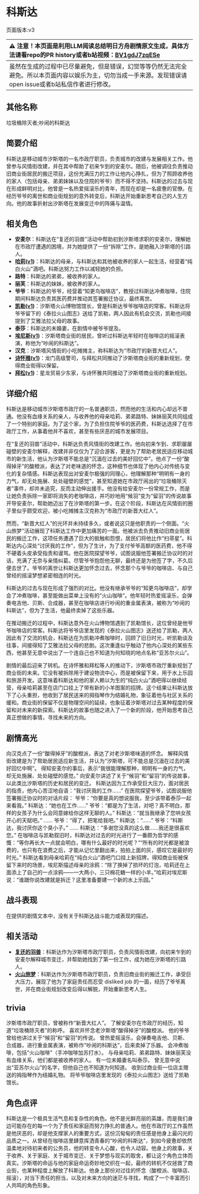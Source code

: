# 科斯达
页面版本:v3
 

| :warning: 注意！本页面是利用LLM阅读总结明日方舟剧情原文生成，具体方法请看repo的PR history或者b站视频：[BV1gdJ7zqESe](https://www.bilibili.com/video/BV1gdJ7zqESe/)         |
|:----------------------------|
| 虽然在生成的过程中已尽量避免，但是错误，幻觉等等仍然无法完全避免。所以本页面内容以娱乐为主，切勿当成一手来源。发现错误请open issue或者b站私信作者进行修改。|



## 其他名称
垃圾桶除灭者;吵闹的科斯达
## 简要介绍
科斯达是移动城市汐斯塔的一名市政厅职员，负责城市的改建与发展相关工作。他曾参与风情街改建，并在其中帮助了初来乍到的安麦尔。随后，他被调往负责推动旧商业街居民的搬迁项目，这份充满压力的工作让他内心挣扎，但为了照顾收养他的家人（包括母亲、弟弟妹妹以及住院的爷爷）而不得不坚持。科斯达的过去与现在形成鲜明对比，他曾是一名热爱摇滚乐的青年，而现在却是一名疲惫的官僚。在经历爷爷的离世和商业街规划的意外转变后，科斯达开始重新思考自己的人生方向。他的故事折射出汐斯塔在发展变迁中的阵痛与温情。
## 相关角色
-   **安麦尔**：科斯达在“复还的羽兽”活动中帮助初到汐斯塔求职的安麦尔，理解她在市政厅遭遇的困境，并为她提供了一份“拆除”工作，是她融入汐斯塔的引路人。
-   **[哈莉](extended_char_ha_li.md)([v1](../chars/extended_char_ha_li.md))**：科斯达的母亲，与科斯达和其他被收养的家人一起生活，经营着“纯白火山”酒吧。科斯达努力工作以减轻她的负担。
-   **路特**：科斯达的弟弟，被收养的家人。
-   **丽芙**：科斯达的妹妹，被收养的家人。
-   **爷爷**：科斯达的爷爷，经营着“知更鸟咖啡店”，教授过科斯达冲煮咖啡，住院期间科斯达负责其医药费并推动其签署搬迁协议，最终离世。
-   **[凯勒](extended_char_kai_lei.md)([v1](../chars/extended_char_kai_lei.md))**：汐斯塔火山博物馆馆长，曾是科斯达爷爷咖啡店的常客。科斯达将爷爷留下的《泰拉火山图志》送给了凯勒，两人因此有机会交流，凯勒也间接提到了艾雅法拉父母的故事。
-   **泰莎**：科斯达的未婚妻，在剧情中被爷爷提及。
-   **[埃尼斯](extended_char_ai_ni_si.md)([v1](../chars/extended_char_ai_ni_si.md))**：汐斯塔商业街的居民，曾听过科斯达年轻时在咖啡店的摇滚表演，称他为“吵闹的科斯达”。
-   **汉克**：汐斯塔风情街的小吃摊摊主，称科斯达为“市政厅的新晋大红人”。
-   **[诗怀雅](char_308_swire.md)([v1](../chars/char_308_swire.md))**：龙门高级警司，与拜松共同推动了汐斯塔商业街的重新规划，使得商业街得以保留。
-   **[拜松](char_325_bison.md)([v1](../chars/char_325_bison.md))**：星龙贸易少东家，与诗怀雅共同推动了汐斯塔商业街的重新规划。
## 详细介绍
科斯达是移动城市汐斯塔市政厅的一名普通职员，然而他的生活和内心却远不普通。他没有血缘关系的亲人，与收养他的母亲哈莉、弟弟路特、妹妹丽芙共同组成了一个特别的家庭。为了这个家，为了负担住院爷爷的医药费，科斯达选择了在市政厅工作，从事着他并不喜欢，甚至有些厌恶的城市发展项目。

在“复还的羽兽”活动中，科斯达负责风情街的改建工作。他向初来乍到、求职屡屡碰壁的安麦尔解释，改建并非仅仅为了迎合游客，更是为了帮助老居民适应移动城市的新生活，他认为汐斯塔不能总是“沉湎在过去的美好回忆中”。他点了一份“酸得掉牙”的酸橙派，表达了对老味道的怀念，这种细节也体现了他内心对传统与变化的复杂情感。科斯达表现出对安麦尔极强的同理心，他理解那种“明明有一身的力气，却无处施展、处处碰壁的感觉”，甚至知道她在市政厅闹出的“垃圾桶除灭者”事件，却并未追究，反而主动伸出援手。他没有给安麦尔一份常规工作，而是让她负责拆除一家即将消失的老咖啡店，并巧妙地用“候羽”变为“留羽”的传说故事开导安麦尔，帮助她迈出了在汐斯塔的第一步。在这个阶段，科斯达在风情街的圈子里似乎颇受欢迎，被小吃摊摊主汉克称为“市政厅的新晋大红人”。

然而，“新晋大红人”的光环并未持续多久，或者说这只是他职责的一个侧面。“火山旅梦”活动展现了科斯达工作中更加痛苦的一面。他被派去负责推动旧商业街居民的搬迁工作，这项任务遭遇了巨大的抵触和怨恨，居民们将他比作“扫帚星”。科斯达内心深处“讨厌我的工作”，但为了生计，为了支付爷爷高额的医药费，他不得不硬着头皮承受指责和谩骂。他在医院探望爷爷，试图说服他签署搬迁协议时的对话，充满了无奈与亲情纠葛。尽管爷爷抱怨他无聊，最终还是为他签了字，不久后便去世了。爷爷的离世让科斯达更加怀念过去，怀念那个与爷爷的咖啡店、与自己曾经的摇滚梦想紧密相连的时光。

科斯达的过去与现在形成了强烈的对比。他没有继承爷爷的“知更鸟咖啡店”，却学会了冲煮咖啡，甚至能做出菜单上没有的“火山咖啡”。他年轻时热爱摇滚乐，会弹奏电吉他、贝斯、合成器，甚至在咖啡店进行吵闹的重金属表演，被称为“吵闹的科斯达”，但为了生活，他最终卖掉了这些乐器。

在推动搬迁的过程中，科斯达意外在火山博物馆遇到了凯勒馆长，这位曾经是他爷爷咖啡店的常客。科斯达将爷爷店里发现的《泰拉火山图志》送还给了凯勒，两人因此有了交流的机会，科斯达在为凯勒冲煮咖啡时，回顾了旧日时光，听凯勒谈及往事，间接得知了艾雅法拉父母的悲剧。这次重逢似乎触动了他内心深处的某些东西，他甚至无意中说出了一个连自己也不知道为何知晓的地点名称“亚苏尔火山”。

剧情的最后迎来了转机。在诗怀雅和拜松等人的推动下，汐斯塔市政厅重新规划了商业街的未来。它没有被拆除用于建设物流中心，而是被保留下来，用于水上乐园和旅游开发。这意味着科斯达和他的家人赖以为生的“纯白火山”酒吧得以继续经营，母亲哈莉甚至在店门口挂上了带有新的小羊图案的招牌。这个结果让科斯达放下了心头重担，他收到了居民送来的拇指琴作为结婚礼物，象征着他与社区关系的缓和。商业街的保留不仅是物理空间的延续，也象征着汐斯塔对过去某种程度的保留和对未来的新探索。科斯达的故事也随之进入了一个新的阶段，他开始思考自己真正想做的事情，寻找未来的方向。
## 剧情高光
向汉克点了一份“酸得掉牙”的酸橙派，表达了对老汐斯塔味道的怀念。
解释风情街改建是为了帮助居民适应新生活，并认为“汐斯塔，可不能总是沉湎在过去的美好回忆中啊”。
得知安麦尔的事后，表示“我很能理解那种，明明有一身的力气，却无处施展、处处碰壁的感觉。”
向安麦尔讲述了关于“候羽”和“留羽”的传说故事，以此类比汐斯塔的历史和居民的变迁。
科斯达因为工作承受巨大压力，面对居民的指责，他内心苦涩地自语：“我讨厌我的工作......”
在医院探望爷爷，试图说服他签署搬迁协议时的对话片段：
爷爷：“你要是真的想说服我，至少该带着泰莎一起来看我。”
科斯达：“她也在工作......”
爷爷：“都是为了生活，对吧？真不明白，那样的女孩子为什么会同意嫁给你这样无聊的人。”
科斯达：“就当我继承了您哄女孩开心的天赋吧。”
......
爷爷：“得了，把笔给我吧。”
科斯达：“......”
爷爷：“科斯达，我讨厌你这个臭小子。”
......
科斯达：“多谢您没真的这么做......我还是很喜欢您。”
在咖啡店与凯勒叙旧时，科斯达对过去的时光进行了一番颇为哲学的感慨：“等你再长大一点就会明白，哪有什么最好的时光呢？”“所有的时光都是被浪费的，也只有在浪费之后，才能从记忆里翻出来，拍拍上面的灰，感叹它是最好的时光。”
科斯达看到母亲哈莉在“纯白火山”酒吧门口挂上新招牌，得知商业街被保留下来时的场景，埃尼斯描述母亲的涂鸦：“除了换掉了损坏的灯泡，哈莉还在上面添上了自己的一点涂鸦——一大两小，三只棉花糖一样的小羊。”哈莉对埃尼斯说：“谁跟你说改建就是拆迁？这里准备要建一个新的水上乐园。”
## 战斗表现
在提供的剧情文本中，没有关于科斯达战斗能力或表现的描述。
## 相关活动
-   **[复还的羽兽](../stories/story_buildr_set_1.md)**：科斯达作为汐斯塔市政厅职员，负责风情街改建，向初来乍到的安麦尔解释城市变迁，并帮助她找到了第一份工作，成为她在汐斯塔的引路人。
-   **[火山旅梦](../stories/act27side.md)**：科斯达作为汐斯塔市政厅职员，负责旧商业街的搬迁工作，承受巨大压力，展现了他为了家庭责任而忍受 disliked job 的一面，经历了爷爷离世，并在商业街规划改变后得以解脱，开始重新思考人生。
## trivia
汐斯塔市政厅职员，曾被称作“新晋大红人”。
了解安麦尔在市政厅的经历，知道“垃圾桶除灭者”的称呼。
喜欢并怀念老汐斯塔“酸得掉牙”的酸橙派。
他的爷爷曾给他讲过关于“候羽”和“留羽”的传说。
曾热爱摇滚乐，会弹奏电吉他、贝斯、合成器，进行重金属表演，被称作“吵闹的科斯达”，后来卖掉了乐器。
会冲煮咖啡，包括“火山咖啡”（手冲咖啡加苏打水）。
与母亲哈莉、弟弟路特、妹妹丽芙没有血缘关系，他们都是被收养的家人。
有一位未婚妻名叫泰莎。
曾无意中说出“亚苏尔火山”的名字，但他自己也不知道为何知道。
收到过商业街一位店主赠送的拇指琴作为结婚礼物。
将爷爷咖啡店里发现的《泰拉火山图志》送给了凯勒馆长。
## 角色点评
科斯达是一个极具生活气息和复杂性的角色。他不是光鲜亮丽的英雄，而是我们身边可能存在的每一个为了责任和家庭而努力挣扎的普通人。他在市政厅的工作虽然是他厌恶的，却是他支撑家人的重要方式，这份沉甸甸的责任感是他身上最闪光的品质之一。从曾经在咖啡店里肆意挥洒青春的“吵闹的科斯达”，到如今疲惫却依然温柔地对待初来者的公务员，他的转变令人心酸，也令人动容。他身上的故事，关于收养、关于家庭、关于城市变迁、关于梦想与现实的取舍，都让这个角色立体而真实。汐斯塔的命运与他的家庭命运奇妙地交织在一起，最终的转机不仅拯救了商业街，也某种程度上解放了科斯达。他身上那份对过往的怀念（酸橙派、咖啡店、摇滚），对当下责任的担当，以及对未来方向的迷茫与寻找，构成了一个丰富而引人共鸣的角色形象。